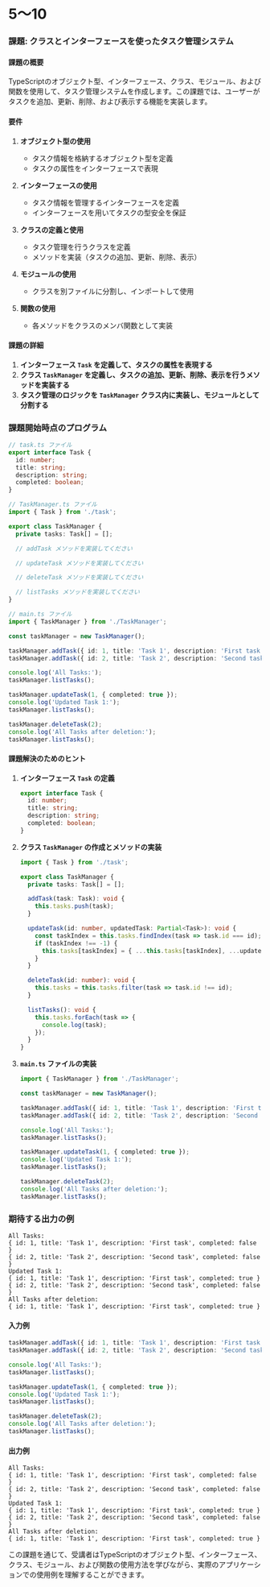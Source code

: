 # 5〜10

### 課題: クラスとインターフェースを使ったタスク管理システム

#### 課題の概要

TypeScriptのオブジェクト型、インターフェース、クラス、モジュール、および関数を使用して、タスク管理システムを作成します。この課題では、ユーザーがタスクを追加、更新、削除、および表示する機能を実装します。

#### 要件

1. **オブジェクト型の使用**
   - タスク情報を格納するオブジェクト型を定義
   - タスクの属性をインターフェースで表現

2. **インターフェースの使用**
   - タスク情報を管理するインターフェースを定義
   - インターフェースを用いてタスクの型安全を保証

3. **クラスの定義と使用**
   - タスク管理を行うクラスを定義
   - メソッドを実装（タスクの追加、更新、削除、表示）

4. **モジュールの使用**
   - クラスを別ファイルに分割し、インポートして使用

5. **関数の使用**
   - 各メソッドをクラスのメンバ関数として実装

#### 課題の詳細

1. **インターフェース `Task` を定義して、タスクの属性を表現する**
2. **クラス `TaskManager` を定義し、タスクの追加、更新、削除、表示を行うメソッドを実装する**
3. **タスク管理のロジックを `TaskManager` クラス内に実装し、モジュールとして分割する**

### 課題開始時点のプログラム

```typescript
// task.ts ファイル
export interface Task {
  id: number;
  title: string;
  description: string;
  completed: boolean;
}

// TaskManager.ts ファイル
import { Task } from './task';

export class TaskManager {
  private tasks: Task[] = [];

  // addTask メソッドを実装してください

  // updateTask メソッドを実装してください

  // deleteTask メソッドを実装してください

  // listTasks メソッドを実装してください
}

// main.ts ファイル
import { TaskManager } from './TaskManager';

const taskManager = new TaskManager();

taskManager.addTask({ id: 1, title: 'Task 1', description: 'First task', completed: false });
taskManager.addTask({ id: 2, title: 'Task 2', description: 'Second task', completed: false });

console.log('All Tasks:');
taskManager.listTasks();

taskManager.updateTask(1, { completed: true });
console.log('Updated Task 1:');
taskManager.listTasks();

taskManager.deleteTask(2);
console.log('All Tasks after deletion:');
taskManager.listTasks();
```

#### 課題解決のためのヒント

1. **インターフェース `Task` の定義**
   ```typescript
   export interface Task {
     id: number;
     title: string;
     description: string;
     completed: boolean;
   }
   ```

2. **クラス `TaskManager` の作成とメソッドの実装**
   ```typescript
   import { Task } from './task';

   export class TaskManager {
     private tasks: Task[] = [];

     addTask(task: Task): void {
       this.tasks.push(task);
     }

     updateTask(id: number, updatedTask: Partial<Task>): void {
       const taskIndex = this.tasks.findIndex(task => task.id === id);
       if (taskIndex !== -1) {
         this.tasks[taskIndex] = { ...this.tasks[taskIndex], ...updatedTask };
       }
     }

     deleteTask(id: number): void {
       this.tasks = this.tasks.filter(task => task.id !== id);
     }

     listTasks(): void {
       this.tasks.forEach(task => {
         console.log(task);
       });
     }
   }
   ```

3. **`main.ts` ファイルの実装**
   ```typescript
   import { TaskManager } from './TaskManager';

   const taskManager = new TaskManager();

   taskManager.addTask({ id: 1, title: 'Task 1', description: 'First task', completed: false });
   taskManager.addTask({ id: 2, title: 'Task 2', description: 'Second task', completed: false });

   console.log('All Tasks:');
   taskManager.listTasks();

   taskManager.updateTask(1, { completed: true });
   console.log('Updated Task 1:');
   taskManager.listTasks();

   taskManager.deleteTask(2);
   console.log('All Tasks after deletion:');
   taskManager.listTasks();
   ```

### 期待する出力の例

```
All Tasks:
{ id: 1, title: 'Task 1', description: 'First task', completed: false }
{ id: 2, title: 'Task 2', description: 'Second task', completed: false }
Updated Task 1:
{ id: 1, title: 'Task 1', description: 'First task', completed: true }
{ id: 2, title: 'Task 2', description: 'Second task', completed: false }
All Tasks after deletion:
{ id: 1, title: 'Task 1', description: 'First task', completed: true }
```

#### 入力例

```typescript
taskManager.addTask({ id: 1, title: 'Task 1', description: 'First task', completed: false });
taskManager.addTask({ id: 2, title: 'Task 2', description: 'Second task', completed: false });

console.log('All Tasks:');
taskManager.listTasks();

taskManager.updateTask(1, { completed: true });
console.log('Updated Task 1:');
taskManager.listTasks();

taskManager.deleteTask(2);
console.log('All Tasks after deletion:');
taskManager.listTasks();
```

#### 出力例

```
All Tasks:
{ id: 1, title: 'Task 1', description: 'First task', completed: false }
{ id: 2, title: 'Task 2', description: 'Second task', completed: false }
Updated Task 1:
{ id: 1, title: 'Task 1', description: 'First task', completed: true }
{ id: 2, title: 'Task 2', description: 'Second task', completed: false }
All Tasks after deletion:
{ id: 1, title: 'Task 1', description: 'First task', completed: true }
```

この課題を通じて、受講者はTypeScriptのオブジェクト型、インターフェース、クラス、モジュール、および関数の使用方法を学びながら、実際のアプリケーションでの使用例を理解することができます。
